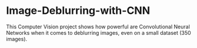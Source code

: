 # Image-Deblurring-with-CNN
This Computer Vision project shows how powerful are Convolutional Neural Networks when it comes to deblurring images, even on a small dataset (350 images).

